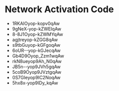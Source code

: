 # Network Activation Code
* 1RKAIOyop-kopv0qAw
* 9gNeX-yop-kZWEIqAw
* 8-8J1Oyop-kZWMYqAw
* agjtreyop-kZGG8qAw
* s9tbGuyop-kGFgoqAw
* 6oUR--yop-kGJecqAw
* Gb4D9Oyop_Zzm1wqAw
* rkN8ueyop9Ah_N0qAw
* JB5n--yop9JVh5gqAw
* 5coB9Oyop9JVztgqAw
* 0S7GIeyop9IC2NoqAw
* 5hx8x-yop9IDy_kqAw